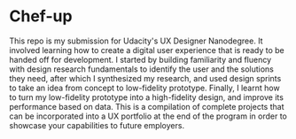 # Chef-up
This repo is my submission for Udacity's UX Designer Nanodegree. It involved learning how to create a digital user experience that is ready to be handed off for development. I started by building familiarity and fluency with design research fundamentals to identify the user and the solutions they need, after which I synthesized my research, and used design sprints to take an idea from concept to low-fidelity prototype. Finally, I learnt how to turn my low-fidelity prototype into a high-fidelity design, and improve its performance based on data. 
This is a compilation of complete projects that can be incorporated into a UX portfolio at the end of the program in order to showcase your capabilities to future employers.
